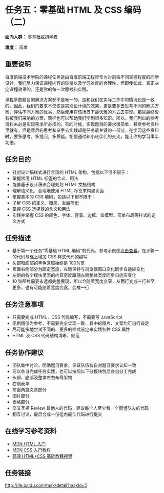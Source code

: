 # 任务五：零基础 HTML 及 CSS 编码（二）

**面向人群：** 零基础或初学者

**难度：** 简单

## 重要说明

百度前端技术学院的课程任务是由百度前端工程师专为对前端不同掌握程度的同学设计。我们尽力保证课程内容的质量以及学习难度的合理性，但即使如此，真正决定课程效果的，还是你的每一次思考和实践。

课程多数题目的解决方案都不是唯一的，这和我们在实际工作中的情况也是一致的。因此，我们的要求不仅仅是实现设计稿的效果，更是要多去思考不同的解决方案，评估不同方案的优劣，然后使用在该场景下最优雅的方式去实现。那些最终没有被我们采纳的方案，同样也可以帮助我们学到很多知识。所以，我们列出的参考资料未必是实现需求所必须的。有的时候，实现题目的要求很简单，甚至参考资料里就有，但是背后的思考和亲手去实践却是任务最关键的一部分。在学习这些资料时，要多思考，多提问，多质疑。相信通过和小伙伴们的交流，能让你的学习事半功倍。

## 任务目的

* 针对设计稿样式进行合理的 HTML 架构，包括以下但不限于：
* 掌握常用 HTML 标签的含义、用法
* 能够基于设计稿来合理规划 HTML 文档结构
* 理解语义化，合理地使用 HTML 标签来构建页面
* 掌握基本的 CSS 编码，包括以下但不限于：
* 了解 CSS 的定义、概念、发展简史
* 掌握 CSS 选择器的含义和用法
* 实践并掌握 CSS 的颜色、字体、背景、边框、盒模型、简单布局等样式的定义方式

## 任务描述

* 基于第一个任务“零基础 HTML 编码”的代码，参考示例图[点击查看](http://7xrp04.com1.z0.glb.clouddn.com/task_1_5_1.jpg)，在步骤一的代码基础上增加 CSS 样式代码的编写
* 头部和底部的黑色区域始终是 100%宽
* 页面右侧部分为固定宽度，左侧保持与浏览器窗口变化同步自适应变化
* 左侧的各个模块里面的内容宽度跟随左侧整体宽度同步自适应变化
* 10 张图片需要永远都完整展现，所以会随着宽度变窄，从两行变成三行甚至更多，也有可能随着宽度变宽，变成一行

## 任务注意事项

* 只需要完成 HTML，CSS 代码编写，不需要写 JavaScript
* 示例图仅为参考，不需要完全实现一致，其中的图片、文案均可自行设定
* 尽可能多地尝试不同的、更多的样式设定来实践各种 CSS 属性
* HTML 及 CSS 代码结构清晰、规范

## 任务协作建议

* 团队集中讨论，明确题目要求，保证队伍各自对题目要求认知一致
* 可以各自完成任务实践，也可以按照以下分模块然后各自分工完成
* 头部、底部及整体左右布局架构
* 右侧表单
* 前面两篇文章部分
* 图片部分
* 表格部分
* 交叉互相 Review 其他人的代码，建议每个人至少看一个同组队友的代码
* 相互讨论，最后合成一份组内最佳代码进行提交

## 在线学习参考资料

* [MDN HTML 入门](https://developer.mozilla.org/zh-CN/docs/Web/Guide/HTML/Introduction)
* [MDN CSS 入门教程](https://developer.mozilla.org/zh-CN/docs/Web/Guide/CSS/Getting_started)
* [慕课 HTML+CSS 基础教程视频](http://www.imooc.com/learn/9)

## 任务链接

http://ife.baidu.com/task/detail?taskId=5
